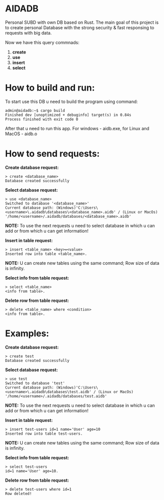 # AIDADB
Personal SUBD with own DB based on Rust.
The main goal of this project is to create personal Database with the strong security & fast responsing to requests with big data.

Now we have this query commnads:
<ol>
  <li><b>create</b></li>
  <li><b>use</b></li>
  <li><b>insert</b></li>
  <li><b>select</b></li>
</ol>


# How to build and run:

To start use this DB u need to build the program using command:
```console
admin@aidadb:~$ cargo build
Finished dev [unoptimized + debuginfo] target(s) in 0.84s
Process finished with exit code 0
```
After that u need to run this app. For windows - aidb.exe, for Linux and MacOS - aidb.o


# How to send requests:

<b>Create database request:</b>
```console
> create <database_name>
Database created successfully
```

<b>Select database request:</b>
```console
> use <database_name>
Switched to database '<database_name>'
Current database path: (Windows)'C:\Users\<username>\.aidadb\databases\<database_name>.aidb' / (Linux or MacOs) '/home/<username>/.aidadb/databases/<database_name>.aidb'
```

<b>NOTE:</b> To use the next requests u need to select database in which u can add or from which u can get information!

<b>Insert in table request:</b>
```console
> insert <table_name> <key>=<value>
Inserted row into table <table_name>.
```
<b>NOTE:</b> U can create new tables using the same command; Row size of data is infinity.


<b>Select info from table request:</b>
```console
> select <table_name>
<info from table>.
```

<b>Delete row from table request:</b>
```console
> delete <table_name> where <condition>
<info from table>.
```

# Examples:

<b>Create database request:</b>
```console
> create test
Database created successfully
```

<b>Select database request:</b>
```console
> use test
Switched to database 'test'
Current database path: (Windows)'C:\Users\<username>\.aidadb\databases\test.aidb' / (Linux or MacOs) '/home/<username>/.aidadb/databases/test.aidb'
```

<b>NOTE:</b> To use the next requests u need to select database in which u can add or from which u can get information!

<b>Insert in table request:</b>
```console
> insert test-users id=1 name='User' age=10
Inserted row into table test-users.
```
<b>NOTE:</b> U can create new tables using the same command; Row size of data is infinity.


<b>Select info from table request:</b>
```console
> select test-users
id=1 name='User' age=10.
```

<b>Delete row from table request:</b>
```console
> delete test-users where id=1
Row deleted!
```
